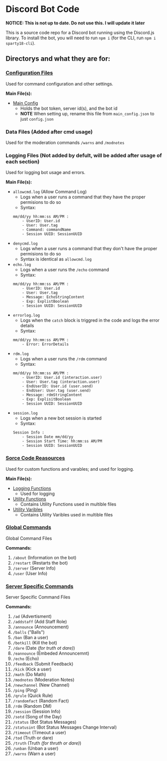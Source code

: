 # Discord Bot Code

**NOTICE: This is not up to date. Do not use this. I will update it later**

This is a source code repo for a Discord bot running using the Discord.js library. To install the bot, you will need to run `npm i` (for the CLI, run `npm i sparty18-cli`).

## Directorys and what they are for:
### [Configuration Files](./config-files/)
Used for command configuration and other settings.

**Main File(s):**
- [Main Config](config-files/main_config.json)
    - Holds the bot token, server id(s), and the bot id
    - **NOTE** When setting up, rename this file from `main_config.json` to just `config.json`
### Data Files (Added after cmd usage)
Used for the moderation commands `/warns` and `/modnotes`
### Logging Files (Not added by defult, will be added after usage of each section)
Used for logging bot usage and errors.

**Main File(s):**
- `allowcmd.log` (Allow Command Log)
    - Logs when a user runs a command that they have the proper permisions to do so
    - Syntax:
    ```
    mm/dd/yy hh:mm:ss AM/PM :
        - UserID: User.id
        - User: User.tag
        - Command: commandName
        - Session UUID: SessionUUID
    ```
- `denycmd.log`
    - Logs when a user runs a command that they don't have the proper permisions to do so
    - Syntax is identical as `allowcmd.log`
- `echo.log`
    - Logs when a user runs the `/echo` command
    - Syntax:
    ```
    mm/dd/yy hh:mm:ss AM/PM :
        - UserID: User.id
        - User: User.tag
        - Message: EchoStringContent
        - Exp: ExplistBoolean
        - Session UUID: SessionUUID
    ```
- `errorlog.log`
    - Logs when the `catch` block is triggred in the code and logs the error details
    - Syntax:
    ```
    mm/dd/yy hh:mm:ss AM/PM :
        - Error: ErrorDetails
    ```
- `rdm.log`
    - Logs when a user runs the `/rdm` command
    - Syntax:
    ```
    mm/dd/yy hh:mm:ss AM/PM :
        - UserID: User.id (interaction.user)
        - User: User.tag (interaction.user)
        - EndUserID: User.id (user.send)
        - EndUser: User.tag (user.send)
        - Message: rdmStringContent
        - Exp: ExplisitBoolean
        - Session UUID: SessionUUID
    ```
- `session.log`
    - Logs when a new bot session is started
    - Syntax:
    ```
    Session Info :
        - Session Date mm/dd/yy
        - Session Start Time: hh:mm:ss AM/PM
        - Session UUID: SessionUUID
    ```
### [Sorce Code Reasources](./src/)
Used for custom functions and varables; and used for logging.

**Main File(s):**
- [Logging Functions](./src/logfunc.js)
    - Used for logging
- [Utility Functions](./src/util-func.js)
    - Contains Utility Functions used in multible files
- [Utility Varibles](./src/util-vars.js)
    - Contains Utility Varibles used in multible files
### [Global Commands](./gcommands/)
Global Command Files

**Commands:**
1) `/about` (Information on the bot)
2) `/restart` (Restarts the bot)
3) `/server` (Server Info)
4) `/user` (User Info)
### [Server Specific Commands](./sscommands/)
Server Specific Command Files

**Commands:**
1) `/ad` (Advertisment)
2) `/addstaff` (Add Staff Role)
3) `/announce` (Announcement)
4) `/balls` ("Balls")
5) `/ban` (Ban a user)
6) `/botkill` (Kill the bot)
7) `/dare` (Date *(for truth ot dare)*)
8) `/eannounce` (Embeded Announcemnt)
9) `/echo` (Echo)
10) `/feedback` (Submit Feedback)
11) `/kick` (Kick a user)
12) `/math` (Do Math)
13) `/modnotes` (Moderation Notes)
14) `/newchannel` (New Channel)
15) `/ping` (Ping)
16) `/qrule` (Quick Rule)
17) `/randomfact` (Random Fact)
18) `/rdm` (Random DM)
19) `/session` (Session Info)
20) `/sotd` (Song of the Day)
21) `/status` (Bot Status Messages)
22) `/statusint` (Bot Status Messages Change Interval)
23) `/timeout` (Timeout a user)
24) `/tod` (Truth or dare)
25) `/truth` (Truth *(for thruth or dare)*)
26) `/unban` (Unban a user)
27) `/warns` (Warn a user)
